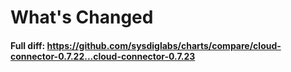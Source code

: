# What's Changed


#### Full diff: https://github.com/sysdiglabs/charts/compare/cloud-connector-0.7.22...cloud-connector-0.7.23
